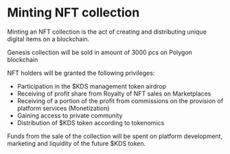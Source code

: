 # Minting NFT collection

Minting an NFT collection is the act of creating and distributing unique digital items on a blockchain.

Genesis collection will be sold in amount of 3000 pcs on Polygon blockchain

NFT holders will be granted the following privileges:

* Participation in the $KDS management token airdrop
* Receiving of profit share from Royalty of NFT sales on Marketplaces
* Receiving of a portion of the profit from commissions on the provision of platform services (Monetization)
* Gaining access to private community
* Distribution of $KDS token according to tokenomics

Funds from the sale of the collection will be spent on platform development, marketing and liquidity of the future $KDS token.
